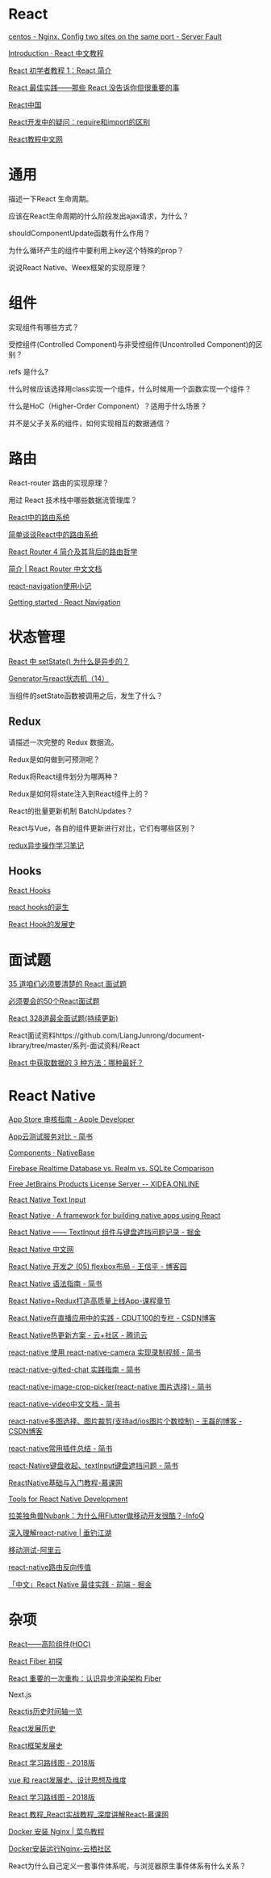 # React

[centos - Nginx. Config two sites on the same port - Server Fault](https://serverfault.com/questions/705863/nginx-config-two-sites-on-the-same-port)

[Introduction · React 中文教程](http://uprogrammer.cn/react-tutorial-cn/)

[React 初学者教程 1：React 简介](https://www.w3cplus.com/react/introducing-react.html)

[React 最佳实践——那些 React 没告诉你但很重要的事](https://segmentfault.com/a/1190000005013207)

[React中国](http://www.react-cn.com/)

[React开发中的疑问：require和import的区别](https://www.jianshu.com/p/37c644db7707)

[React教程中文网](http://www.reactpeixun.com/)



# 通用

描述一下React 生命周期。

应该在React生命周期的什么阶段发出ajax请求，为什么？

shouldComponentUpdate函数有什么作用？

为什么循环产生的组件中要利用上key这个特殊的prop？

说说React Native、Weex框架的实现原理？



# 组件

实现组件有哪些方式？

受控组件(Controlled Component)与非受控组件(Uncontrolled Component)的区别？

refs 是什么?

什么时候应该选择用class实现一个组件，什么时候用一个函数实现一个组件？

什么是HoC（Higher-Order Component）？适用于什么场景？

并不是父子关系的组件，如何实现相互的数据通信？



# 路由

React-router 路由的实现原理？

用过 React 技术栈中哪些数据流管理库？

[React中的路由系统](https://www.bbsmax.com/A/B0zqmWP8zv/)

[简单谈谈React中的路由系统](http://www.10qianwan.com/articledetail/22653.html)

[React Router 4 简介及其背后的路由哲学](http://reactpeixun.com/reactganhuo/2018-01-28/335.html)

[简介 | React Router 中文文档](http://react-guide.github.io/react-router-cn/docs/Introduction.html)

[react-navigation使用小记](https://segmentfault.com/a/1190000015721918)

[Getting started · React Navigation](https://reactnavigation.org/docs/en/getting-started.html)



# 状态管理

[React 中 setState() 为什么是异步的？]( https://www.jqhtml.com/15392.html)

[Generator与react状态机（14）]( https://zhuanlan.zhihu.com/p/60914496)

当组件的setState函数被调用之后，发生了什么？



## Redux

请描述一次完整的 Redux 数据流。

Redux是如何做到可预测呢？

Redux将React组件划分为哪两种？

Redux是如何将state注入到React组件上的？

React的批量更新机制 BatchUpdates？

React与Vue，各自的组件更新进行对比，它们有哪些区别？

[redux异步操作学习笔记](http://www.cnblogs.com/xianyulaodi/p/5621959.html)



## Hooks

[React Hooks]( https://www.jianshu.com/p/76901410645a)

[react hooks的诞生](https://zhuanlan.zhihu.com/p/50953073)

[React Hook的发展史](https://juejin.cn/post/6995889352400338951)



# 面试题

[35 道咱们必须要清楚的 React 面试题](https://juejin.im/post/5dc20a4ff265da4d4e30040b)

[必须要会的50个React面试题](https://segmentfault.com/a/1190000018604138)

[React 328道最全面试题(持续更新)](https://juejin.im/post/5d310e8bf265da1bd261259d)

React面试资料https://github.com/LiangJunrong/document-library/tree/master/系列-面试资料/React

[React 中获取数据的 3 种方法：哪种最好？](https://juejin.im/post/5dc4ada5f265da4cfb51303e)



# React Native

[App Store 审核指南 - Apple Developer](https://developer.apple.com/cn/app-store/review/guidelines/)

[App云测试服务对比 - 简书](https://www.jianshu.com/p/a0250c5ea3c6)

[Components · NativeBase](https://docs.nativebase.io/Components.html#Components)

[Firebase Realtime Database vs. Realm vs. SQLite Comparison](https://db-engines.com/en/system/Firebase+Realtime+Database%3bRealm%3bSQLite)

[Free JetBrains Products License Server -- XIDEA.ONLINE](http://xidea.online/)

[React Native Text Input](https://www.tutorialspoint.com/react_native/react_native_text_input.htm)

[React Native · A framework for building native apps using React](https://facebook.github.io/react-native/)

[React Native —— TextInput 组件与键盘遮挡问题记录 - 掘金](https://juejin.im/post/5b2bc32ff265da59874d6194)

[React Native 中文网](http://reactnative.cn/)

[React Native 开发之 (05) flexbox布局 - 王信平 - 博客园](http://www.cnblogs.com/wangshuo1/p/react_native_05.html)

[React Native 语法指南 - 简书](https://www.jianshu.com/p/dcd26c3375ca)

[React Native+Redux打造高质量上线App-课程章节](https://coding.imooc.com/class/chapter/304.html#Anchor)

[React Native在直播应用中的实践 - CDUT100的专栏 - CSDN博客](https://blog.csdn.net/cdut100/article/details/52420698)

[React Native热更新方案 - 云+社区 - 腾讯云](https://cloud.tencent.com/developer/article/1038740)

[react-native 使用 react-native-camera 实现录制视频 - 简书](https://www.jianshu.com/p/5e7307408a8e)

[react-native-gifted-chat 实践指南 - 简书](https://www.jianshu.com/p/742773f0bb1b)

[react-native-image-crop-picker(react-native 图片选择) - 简书](https://www.jianshu.com/p/71dee6198b56)

[react-native-video中文文档 - 简书](https://www.jianshu.com/p/2db4e3e2c343)

[react-native多图选择、图片裁剪(支持ad/ios图片个数控制) - 王磊的博客 - CSDN博客](https://blog.csdn.net/sufu1065/article/details/80116731)

[react-native常用插件总结 - 简书](https://www.jianshu.com/p/52badbed4e7e)

[react-Native键盘收起、textInput键盘遮挡问题 - 简书](https://www.jianshu.com/p/ad00299bdc6b)

[ReactNative基础与入门教程-慕课网](https://www.imooc.com/learn/808)

[Tools for React Native Development](https://code.tutsplus.com/articles/tools-for-react-native-development--cms-29791)

[拉美独角兽Nubank：为什么用Flutter做移动开发很酷？-InfoQ](https://www.infoq.cn/article/jir3uomFKkpPlqyKMMcR)

[深入理解react-native | 垂钓江湖](http://blog.ilibrary.me/2016/12/25/react-native-internal)

[移动测试-阿里云](https://www.aliyun.com/product/mqc?spm=5176.8142029.388261.354.3836dbccTnwPAJ)

[react-native路由反向传值](https://www.jianshu.com/p/a5287a6f3f01)

[「中文」React Native 最佳实践 - 前端 - 掘金](https://juejin.im/entry/57146f338ac247006478f2d3)



# 杂项

[React——高阶组件(HOC)](https://blog.csdn.net/qq_35534823/article/details/80566037)

[React Fiber 初探]( https://www.cnblogs.com/qingmingsang/articles/9131512.html)

[React 重要的一次重构：认识异步渲染架构 Fiber]( https://zhuanlan.zhihu.com/p/49954208)

Next.js

[Reactjs历史时间轴一览](https://www.jianshu.com/p/ad533d71f79e)

[React发展历史](https://blog.csdn.net/Leon_Jinhai_Sun/article/details/103442727)

[React框架发展史](https://www.deaboway.com/react%e6%a1%86%e6%9e%b6%e5%8f%91%e5%b1%95%e5%8f%b2.html)

[React 学习路线图 - 2018版](https://zhuanlan.zhihu.com/p/39744174)

[vue 和 react发展史、设计思想及维度](https://bbs.huaweicloud.com/blogs/257646)

[React 学习路线图 - 2018版](https://zhuanlan.zhihu.com/p/39744174)

[React 教程_React实战教程_深度讲解React-慕课网](https://www.imooc.com/topic/reactnative)

[Docker 安装 Nginx | 菜鸟教程](http://www.runoob.com/docker/docker-install-nginx.html)

[Docker安装运行Nginx-云栖社区](https://yq.aliyun.com/articles/598410)

React为什么自己定义一套事件体系呢，与浏览器原生事件体系有什么关系？